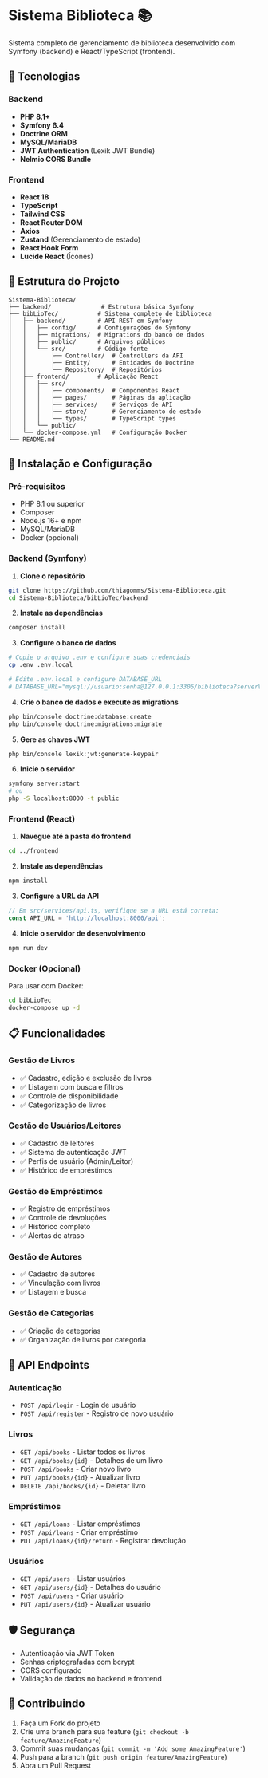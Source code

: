 # Sistema Biblioteca 📚

Sistema completo de gerenciamento de biblioteca desenvolvido com Symfony (backend) e React/TypeScript (frontend).

## 🚀 Tecnologias

### Backend
- **PHP 8.1+**
- **Symfony 6.4**
- **Doctrine ORM**
- **MySQL/MariaDB**
- **JWT Authentication** (Lexik JWT Bundle)
- **Nelmio CORS Bundle**

### Frontend
- **React 18**
- **TypeScript**
- **Tailwind CSS**
- **React Router DOM**
- **Axios**
- **Zustand** (Gerenciamento de estado)
- **React Hook Form**
- **Lucide React** (Ícones)

## 📁 Estrutura do Projeto

```
Sistema-Biblioteca/
├── backend/              # Estrutura básica Symfony
├── bibLioTec/           # Sistema completo de biblioteca
│   ├── backend/         # API REST em Symfony
│   │   ├── config/      # Configurações do Symfony
│   │   ├── migrations/  # Migrations do banco de dados
│   │   ├── public/      # Arquivos públicos
│   │   └── src/         # Código fonte
│   │       ├── Controller/  # Controllers da API
│   │       ├── Entity/      # Entidades do Doctrine
│   │       └── Repository/  # Repositórios
│   ├── frontend/        # Aplicação React
│   │   ├── src/
│   │   │   ├── components/  # Componentes React
│   │   │   ├── pages/       # Páginas da aplicação
│   │   │   ├── services/    # Serviços de API
│   │   │   ├── store/       # Gerenciamento de estado
│   │   │   └── types/       # TypeScript types
│   │   └── public/
│   └── docker-compose.yml   # Configuração Docker
└── README.md

```

## 🔧 Instalação e Configuração

### Pré-requisitos
- PHP 8.1 ou superior
- Composer
- Node.js 16+ e npm
- MySQL/MariaDB
- Docker (opcional)

### Backend (Symfony)

1. **Clone o repositório**
```bash
git clone https://github.com/thiagomms/Sistema-Biblioteca.git
cd Sistema-Biblioteca/bibLioTec/backend
```

2. **Instale as dependências**
```bash
composer install
```

3. **Configure o banco de dados**
```bash
# Copie o arquivo .env e configure suas credenciais
cp .env .env.local

# Edite .env.local e configure DATABASE_URL
# DATABASE_URL="mysql://usuario:senha@127.0.0.1:3306/biblioteca?serverVersion=8.0"
```

4. **Crie o banco de dados e execute as migrations**
```bash
php bin/console doctrine:database:create
php bin/console doctrine:migrations:migrate
```

5. **Gere as chaves JWT**
```bash
php bin/console lexik:jwt:generate-keypair
```

6. **Inicie o servidor**
```bash
symfony server:start
# ou
php -S localhost:8000 -t public
```

### Frontend (React)

1. **Navegue até a pasta do frontend**
```bash
cd ../frontend
```

2. **Instale as dependências**
```bash
npm install
```

3. **Configure a URL da API**
```typescript
// Em src/services/api.ts, verifique se a URL está correta:
const API_URL = 'http://localhost:8000/api';
```

4. **Inicie o servidor de desenvolvimento**
```bash
npm run dev
```

### Docker (Opcional)

Para usar com Docker:

```bash
cd bibLioTec
docker-compose up -d
```

## 📋 Funcionalidades

### Gestão de Livros
- ✅ Cadastro, edição e exclusão de livros
- ✅ Listagem com busca e filtros
- ✅ Controle de disponibilidade
- ✅ Categorização de livros

### Gestão de Usuários/Leitores
- ✅ Cadastro de leitores
- ✅ Sistema de autenticação JWT
- ✅ Perfis de usuário (Admin/Leitor)
- ✅ Histórico de empréstimos

### Gestão de Empréstimos
- ✅ Registro de empréstimos
- ✅ Controle de devoluções
- ✅ Histórico completo
- ✅ Alertas de atraso

### Gestão de Autores
- ✅ Cadastro de autores
- ✅ Vinculação com livros
- ✅ Listagem e busca

### Gestão de Categorias
- ✅ Criação de categorias
- ✅ Organização de livros por categoria

## 🔌 API Endpoints

### Autenticação
- `POST /api/login` - Login de usuário
- `POST /api/register` - Registro de novo usuário

### Livros
- `GET /api/books` - Listar todos os livros
- `GET /api/books/{id}` - Detalhes de um livro
- `POST /api/books` - Criar novo livro
- `PUT /api/books/{id}` - Atualizar livro
- `DELETE /api/books/{id}` - Deletar livro

### Empréstimos
- `GET /api/loans` - Listar empréstimos
- `POST /api/loans` - Criar empréstimo
- `PUT /api/loans/{id}/return` - Registrar devolução

### Usuários
- `GET /api/users` - Listar usuários
- `GET /api/users/{id}` - Detalhes do usuário
- `POST /api/users` - Criar usuário
- `PUT /api/users/{id}` - Atualizar usuário

## 🛡️ Segurança

- Autenticação via JWT Token
- Senhas criptografadas com bcrypt
- CORS configurado
- Validação de dados no backend e frontend

## 🤝 Contribuindo

1. Faça um Fork do projeto
2. Crie uma branch para sua feature (`git checkout -b feature/AmazingFeature`)
3. Commit suas mudanças (`git commit -m 'Add some AmazingFeature'`)
4. Push para a branch (`git push origin feature/AmazingFeature`)
5. Abra um Pull Request
